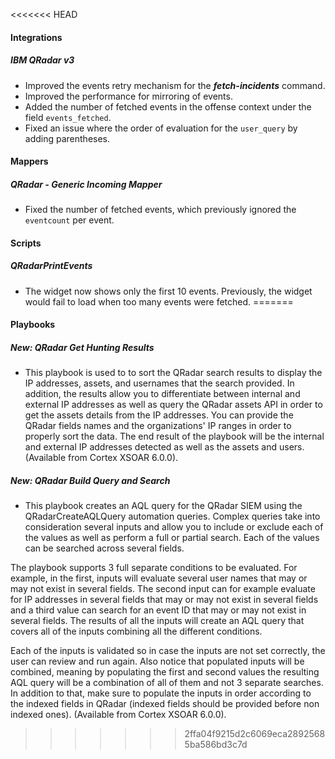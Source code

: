 
<<<<<<< HEAD
#### Integrations
##### IBM QRadar v3
- Improved the events retry mechanism for the ***fetch-incidents*** command.
- Improved the performance for mirroring of events.
- Added the number of fetched events in the offense context under the field `events_fetched`.
- Fixed an issue where the order of evaluation for the `user_query` by adding parentheses.

#### Mappers
##### QRadar - Generic Incoming Mapper
- Fixed the number of fetched events, which previously ignored the `eventcount` per event. 

#### Scripts
##### QRadarPrintEvents
- The widget now shows only the first 10 events. Previously, the widget would fail to load when too many events were fetched.
=======
#### Playbooks
##### New: QRadar Get Hunting Results
- This playbook is used to to sort the QRadar search results to display the IP addresses, assets, and usernames that the search provided. In addition, the results allow you to differentiate between internal and external IP addresses as well as query the QRadar assets API in order to get the assets details from the IP addresses. You can provide the QRadar fields names and the organizations' IP ranges in order to properly sort the data. The end result of the playbook will be the internal and external IP addresses detected as well as the assets and users. (Available from Cortex XSOAR 6.0.0).
##### New: QRadar Build Query and Search
- This playbook creates an AQL query for the QRadar SIEM using the QRadarCreateAQLQuery automation queries. Complex queries take into consideration several inputs and allow you to include or exclude each of the values as well as perform a full or partial search. Each of the values can be searched across several fields.

The playbook supports 3 full separate conditions to be evaluated.
For example, in the first, inputs will evaluate several user names that may or may not exist in several fields. The second input can for example evaluate for IP addresses in several fields that may or may not exist in several fields and a third value can search for an event ID that may or may not exist in several fields. The results of all the inputs will create an AQL query that covers all of the inputs combining all the different conditions.

Each of the inputs is validated so in case the inputs are not set correctly, the user can review and run again.
Also notice that populated inputs will be combined, meaning by populating the first and second values the resulting AQL query will be a combination of all of them and not 3 separate searches. In addition to that, make sure to populate the inputs in order according to the indexed fields in QRadar (indexed fields should be provided before non indexed ones). (Available from Cortex XSOAR 6.0.0).
>>>>>>> 2ffa04f9215d2c6069eca28925685ba586bd3c7d
